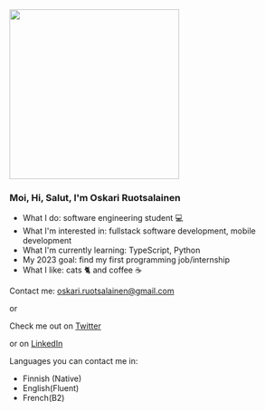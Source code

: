 <img src="https://user-images.githubusercontent.com/78789083/212533303-b3a5a09c-e207-4355-a106-d9499b0149ec.gif" width=300>

<h3>Moi, Hi, Salut, I'm Oskari Ruotsalainen</h3>

- What I do: software engineering student 💻
- What I'm interested in: fullstack software development, mobile development
- What I'm currently learning: TypeScript, Python
- My 2023 goal: find my first programming job/internship
- What I like: cats 🐈 and coffee ☕

Contact me: oskari.ruotsalainen@gmail.com

or

Check me out on [Twitter](https://twitter.com/timoonnioskari)

or on [LinkedIn](https://www.linkedin.com/in/oskari-ruotsalainen-721083253/)

Languages you can contact me in: 
- Finnish (Native)
- English(Fluent)
- French(B2)


